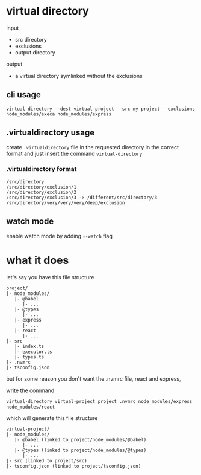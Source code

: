 virtual directory
=================

input
*  src directory
*  exclusions
*  output directory

output
*  a virtual directory symlinked without the exclusions
  

## cli usage
`virtual-directory --dest virtual-project --src my-project --exclusions node_modules/execa node_modules/express`

## .virtualdirectory usage
create `.virtualdirectory` file in the requested directory in the correct format and just insert the command `virtual-directory`

### .virtualdirectory format
```
/src/directory
/src/directory/exclusion/1
/src/directory/exclusion/2
/src/directory/exclusion/3 -> /different/src/directory/3
/src/directory/very/very/very/deep/exclusion
```

## watch mode
enable watch mode by adding `--watch` flag


# what it does
let's say you have this file structure
```
project/
|- node_modules/
   |- @babel
      |- ...
   |- @types
      |- ...
   |- express
      |- ...
   |- react
      |- ...
|- src
   |- index.ts
   |- executor.ts
   |- types.ts
|- .nvmrc
|- tsconfig.json
```

but for some reason you don't want the .nvmrc file, react and express,

write the command

`virtual-directory virtual-project project .nvmrc node_modules/express node_modules/react`

which will generate this file structure

```
virtual-project/
|- node_modules/
   |- @babel (linked to project/node_modules/@babel)
      |- ...
   |- @types (linked to project/node_modules/@types)
      |- ...
|- src (linked to project/src)
|- tsconfig.json (linked to project/tsconfig.json)
```
